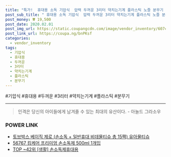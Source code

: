 ```yaml
--- 
title: "특가!  휴대용 소독 기압식  압력 두꺼운 3리터 약치는기계 플라스틱 노즐 분무기 손소독기..." 
post_sub_title: " 휴대용 소독 기압식  압력 두꺼운 3리터 약치는기계 플라스틱 노즐 분무기 손소독기 T01 소형 수동 꽃에물주기 원예 물뿌리개 세차용" 
post_money: ₩ 19,500 
post_date: 2020.02.01 
post_img_url: https://static.coupangcdn.com/image/vendor_inventory/607c/ef5a770e121b08c68b22375e0a33e1380fce207f943a47483f157a682bb3.jpg 
post_link_url: https://coupa.ng/bnPKsf 
categories: 
  - vendor_inventory 
tags: 
  - 기압식 
  - 휴대용 
  - 두꺼운 
  - 3리터 
  - 약치는기계 
  - 플라스틱 
  - 분무기 
--- 
```

  #기압식 #휴대용 #두꺼운 #3리터 #약치는기계 #플라스틱 #분무기 
<hr> 

> 인격은 당신의 아이들에게 남겨줄 수 있는 최대의 유산이다. - 아놀드 그라소우 


### POWER LINK

* <a href="https://blog.naver.com/fasyy4321/221789318672" target="_blank">토브박스 베이직 제로 (손소독 + 일반휴대 비데물티슈 총 15팩) 유아물티슈</a>
* <a href="https://blog.naver.com/santokki14/221787039198" target="_blank">56767 킴케어 프리미엄 손소독제 500ml 1개입</a>
* <a href="https://blog.naver.com/an0733/221787098828" target="_blank"> TOP ~42위 [생활] 손소독제휴대용</a>
